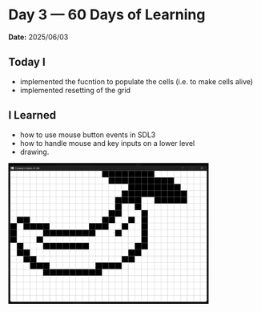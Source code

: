 # Day 3 — 60 Days of Learning
**Date:** 2025/06/03


## Today I

- implemented the fucntion to populate the cells (i.e. to make cells alive)
- implemented resetting of the grid


## I Learned

- how to use mouse button events in SDL3
- how to handle mouse and key inputs on a lower level
- drawing.


<img src="attachments/day3.png" width=400>